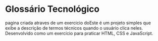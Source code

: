 # Glossário Tecnológico
pagina criada atraves de um exercicio doEste é um projeto simples que exibe a descrição de termos técnicos quando o usuário clica neles. Desenvolvido como um exercício para praticar HTML, CSS e JavaScript.
